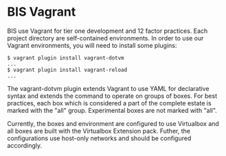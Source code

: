 # BIS Vagrant

BIS use Vagrant for tier one development and 12 factor practices. Each project
directory are self-contained environments. In order to use our Vagrant
environments, you will need to install some plugins:

```
$ vagrant plugin install vagrant-dotvm
...
$ vagrant plugin install vagrant-reload
...
```

The vagrant-dotvm plugin extends Vagrant to use YAML for declarative syntax
and extends the command to operate on groups of boxes. For best practices,
each box which is considered a part of the complete estate is marked with the
"all" group. Experimental boxes are not marked with "all".

Currently, the boxes and environment are configured to use Virtualbox and all
boxes are built with the Virtualbox Extension pack. Futher, the configurations
use host-only networks and should be configured accordingly. 
